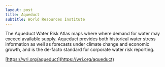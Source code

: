 ```yaml
---
layout: post
title: Aqueduct
subtitle: World Resources Institute
---
```


The Aqueduct Water Risk Atlas maps where where demand for water may exceed
available supply. Aqueduct provides both historical water stress information
as well as forecasts under climate change and economic growth, and is the
de-facto standard for corporate water risk reporting.
    
[https://wri.org/aqueduct](https://wri.org/aqueduct)
